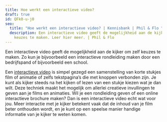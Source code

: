 ```yaml
---
title: Hoe werkt een interactieve video?
draft: true
id: QFk0-u-j0
seo:
  title: "Hoe werkt een interactieve video? | Kennisbank | Phil & Flo "
  description: Een interactieve video geeft de mogelijkheid aan de kijker om zelf
    keuzes te maken. Leer hier meer. | Phil & Flo
---
```

Een interactieve video geeft de mogelijkheid aan de kijker om zelf keuzes te maken. Zo kun je bijvoorbeeld een interactieve rondleiding maken door een bedrijfspand of bijvoorbeeld een school.

Een [interactieve video](https://www.philenflo.nl/oplossingen/interactieve-video/) is simpel gezegd een samenstelling van korte stukjes film of animatie of zelfs tekstpagina’s die met knoppen verbonden zijn. Je kunt als kijker steeds na het kijken of lezen van een stukje kiezen wat je dan wilt. Deze techniek maakt het mogelijk om allerlei creatieve invullingen te geven aan je films en animaties. Wil je een rondleiding geven of een online interactieve brochure maken? Dan is een interactieve video echt wat voor jou. Meer interactie met je kijker betekent vaak dat de inhoud van je film beter onthouden wordt, en je kunt op een speelse manier handige informatie van je kijker te weten komen.